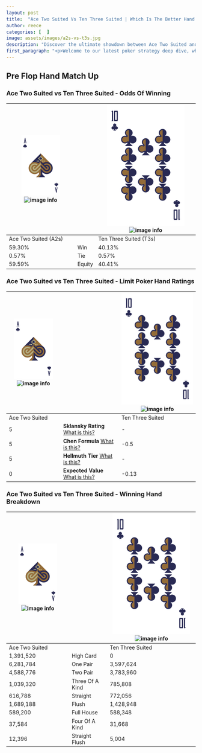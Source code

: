 ```yaml
---
layout: post
title:  "Ace Two Suited Vs Ten Three Suited | Which Is The Better Hand In Poker? A Complete Guide"
author: reece
categories: [  ]
image: assets/images/a2s-vs-t3s.jpg
description: "Discover the ultimate showdown between Ace Two Suited and Ten Three Suited in poker! Uncover the odds, strategies, and scenarios where one hand triumphs over the other. Get ready to up your poker game with this thrilling analysis."
first_paragraph: "<p>Welcome to our latest poker strategy deep dive, where we're pitting two distinct hands against each other in a high-stakes showdown: Ace Two Suited vs Ten Three Suited.</p><p>In the dynamic world of poker, every decision counts, and knowing which hand holds the upper hand is key to your success at the table.</p><p>In this article, we'll dissect these two hands, explore the scenarios where one dominates the other, and equip you with the knowledge to make strategic choices that can tip the odds in your favor.</p><p>Get ready to unravel the intriguing dynamics of these poker hands and elevate your game to new heights.</p>"
---
```




[comment]: # (sp0)

## Pre Flop Hand Match Up

<div class="table hand-ratings" markdown="1"> 



### Ace Two Suited vs Ten Three Suited - Odds Of Winning


    
| ![image info](assets/images/hand1/A.png) ![image info](assets/images/hand1/2s.png) |  | ![image info](assets/images/hand2/T.png) ![image info](assets/images/hand2/3s.png) |
| -------- | -------- | -------- |
| Ace Two Suited (A2s) |  | Ten Three Suited (T3s) |
| 59.30% | Win | 40.13% |
| 0.57% | Tie | 0.57% |
| 59.59% | Equity | 40.41% |




[comment]: # (sp1)



### Ace Two Suited vs Ten Three Suited - Limit Poker Hand Ratings


    
| ![image info](assets/images/hand1/A.png) ![image info](assets/images/hand1/2s.png) |  | ![image info](assets/images/hand2/T.png) ![image info](assets/images/hand2/3s.png) |
| -------- | -------- | -------- |
| Ace Two Suited |  | Ten Three Suited |
| 5 | **Sklansky Rating** [What is this?](/sklansky-rating-explained) | - |
| 5 | **Chen Formula** [What is this?](/chen-formula-explained) | -0.5 |
| 5 | **Hellmuth Tier** [What is this?](/Hellmuth-tier-explained) | - |
| 0 | **Expected Value** [What is this?](/expected-value-explained) | -0.13 |




[comment]: # (sp2)



### Ace Two Suited vs Ten Three Suited - Winning Hand Breakdown


    
| ![image info](assets/images/hand1/A.png) ![image info](assets/images/hand1/2s.png) |  | ![image info](assets/images/hand2/T.png) ![image info](assets/images/hand2/3s.png) |
| -------- | -------- | -------- |
| Ace Two Suited |  | Ten Three Suited |
| 1,391,520 | High Card | 0 |
| 6,281,784 | One Pair | 3,597,624 |
| 4,588,776 | Two Pair | 3,783,960 |
| 1,039,320 | Three Of A Kind | 785,808 |
| 616,788 | Straight | 772,056 |
| 1,689,188 | Flush | 1,428,948 |
| 589,200 | Full House | 588,348 |
| 37,584 | Four Of A Kind | 31,668 |
| 12,396 | Straight Flush | 5,004 |




[comment]: # (sp3)



</div>

[comment]: # (sp4)



[comment]: # (sp5)


